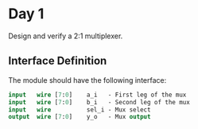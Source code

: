 # Day 1
Design and verify a 2:1 multiplexer.

## Interface Definition
The module should have the following interface:
```systemverilog
input   wire [7:0]    a_i   - First leg of the mux
input   wire [7:0]    b_i   - Second leg of the mux
input   wire          sel_i - Mux select
output  wire [7:0]    y_o   - Mux output
```